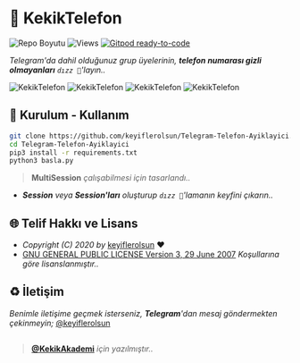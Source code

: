 # 📱 KekikTelefon

![Repo Boyutu](https://img.shields.io/github/repo-size/keyiflerolsun/Telegram-Telefon-Ayiklayici) ![Views](https://hits.seeyoufarm.com/api/count/incr/badge.svg?url=https://github.com/keyiflerolsun/Telegram-Telefon-Ayiklayici&title=Profile%20Views) [![Gitpod ready-to-code](https://img.shields.io/badge/Gitpod-ready--to--code-blue?logo=gitpod)](https://gitpod.io/#https://github.com/keyiflerolsun/Telegram-Telefon-Ayiklayici)

*Telegram'da dahil olduğunuz grup üyelerinin, **telefon numarası gizli olmayanları** `dızz 🐍`'layın..*

![KekikTelefon](https://i.imgur.com/Y5RVCiV.png)
![KekikTelefon](https://i.imgur.com/rvQ0zdP.png)
![KekikTelefon](https://i.imgur.com/kTwzwkq.png)
![KekikTelefon](https://i.imgur.com/N3SHJeY.png)

## 🚀 Kurulum - Kullanım

```bash
git clone https://github.com/keyiflerolsun/Telegram-Telefon-Ayiklayici.git
cd Telegram-Telefon-Ayiklayici
pip3 install -r requirements.txt
python3 basla.py
```

> **MultiSession** *çalışabilmesi için tasarlandı..*

- ***Session** veya **Session'ları** oluşturup `dızz 🐍`'lamanın keyfini çıkarın..*

## 🌐 Telif Hakkı ve Lisans

* *Copyright (C) 2020 by* [keyiflerolsun](https://github.com/keyiflerolsun) ❤️️
* [GNU GENERAL PUBLIC LICENSE Version 3, 29 June 2007](https://github.com/keyiflerolsun/Telegram-Telefon-Ayiklayici/blob/main/LICENSE) *Koşullarına göre lisanslanmıştır..*

## ♻️ İletişim

*Benimle iletişime geçmek isterseniz, **Telegram**'dan mesaj göndermekten çekinmeyin;* [@keyiflerolsun](https://t.me/keyiflerolsun)

##

> **[@KekikAkademi](https://t.me/KekikAkademi)** *için yazılmıştır..*
